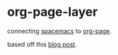 # org-page-layer
connecting [spacemacs](https://www.spacemacs.org/) to [org-page](https://github.com/yusaira-khan/org-page-fork).


based off this [blog post](https://blog.pschorf.com/blog/2016/02/28/spacemacs-blogging/).

